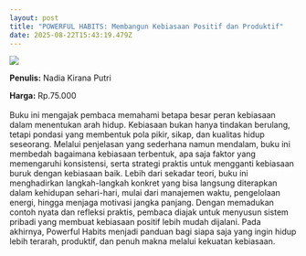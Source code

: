 ```yaml
---
layout: post
title: "POWERFUL HABITS: Membangun Kebiasaan Positif dan Produktif"
date: 2025-08-22T15:43:19.479Z
---
```

![](/images/uploads/isbn-powerful-habits.jpg)

**P﻿enulis:** Nadia Kirana Putri

**Harga:** Rp.75.000\
\
Buku ini mengajak pembaca memahami betapa besar peran kebiasaan dalam menentukan arah hidup. Kebiasaan bukan hanya tindakan berulang, tetapi pondasi yang membentuk pola pikir, sikap, dan kualitas hidup seseorang. Melalui penjelasan yang sederhana namun mendalam, buku ini membedah bagaimana kebiasaan terbentuk, apa saja faktor yang memengaruhi konsistensi, serta strategi praktis untuk mengganti kebiasaan buruk dengan kebiasaan baik.
	Lebih dari sekadar teori, buku ini menghadirkan langkah-langkah konkret yang bisa langsung diterapkan dalam kehidupan sehari-hari, mulai dari manajemen waktu, pengelolaan energi, hingga menjaga motivasi jangka panjang. Dengan memadukan contoh nyata dan refleksi praktis, pembaca diajak untuk menyusun sistem pribadi yang membuat kebiasaan positif lebih mudah dijalani. Pada akhirnya, Powerful Habits menjadi panduan bagi siapa saja yang ingin hidup lebih terarah, produktif, dan penuh makna melalui kekuatan kebiasaan.